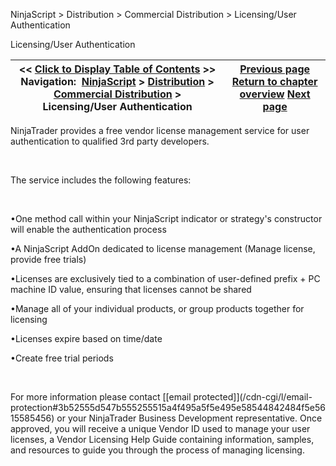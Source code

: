 ﻿


NinjaScript \> Distribution \> Commercial Distribution \> Licensing/User Authentication






















Licensing/User Authentication







| \<\< [Click to Display Table of Contents](licensing_user_authentication.md) \>\> **Navigation:**     [NinjaScript](ninjascript.md) \> [Distribution](distribution.md) \> [Commercial Distribution](commercial_distribution.md) \> Licensing/User Authentication | [Previous page](commercial_distribution.md) [Return to chapter overview](commercial_distribution.md) [Next page](best_practices.md) |
| --- | --- |











NinjaTrader provides a free vendor license management service for user authentication to qualified 3rd party developers. 


 


The service includes the following features:


 


•One method call within your NinjaScript indicator or strategy's constructor will enable the authentication process 

•A NinjaScript AddOn dedicated to license management (Manage license, provide free trials)

•Licenses are exclusively tied to a combination of user\-defined prefix \+ PC machine ID value, ensuring that licenses cannot be shared 

•Manage all of your individual products, or group products together for licensing

•Licenses expire based on time/date

•Create free trial periods 

 


For more information please contact [\[email protected]](/cdn-cgi/l/email-protection#3b52555d547b555255515a4f495a5f5e495e58544842484f5e5615585456) or your NinjaTrader Business Development representative. Once approved, you will receive a unique Vendor ID used to manage your user licenses, a Vendor Licensing Help Guide containing information, samples, and resources to guide you through the process of managing licensing.








